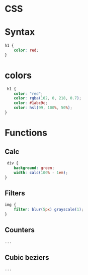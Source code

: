 # CSS


# Syntax
```css
h1 {
    color: red;
}

```

# colors
```css
 h1 {
    color: "red";
    color: rgba(102, 0, 218, 0.7);
    color: #1abc9c;
    color: hsl(99, 100%, 50%);
}
```

# Functions

## Calc
```css
 div {
    background: green;
    width: calc(100% - 1em);
}
```

## Filters 

```css
img {
    filter: blur(5px) grayscale(1);
}
```

## Counters

```css
...
```



## Cubic beziers
```css
...
```
